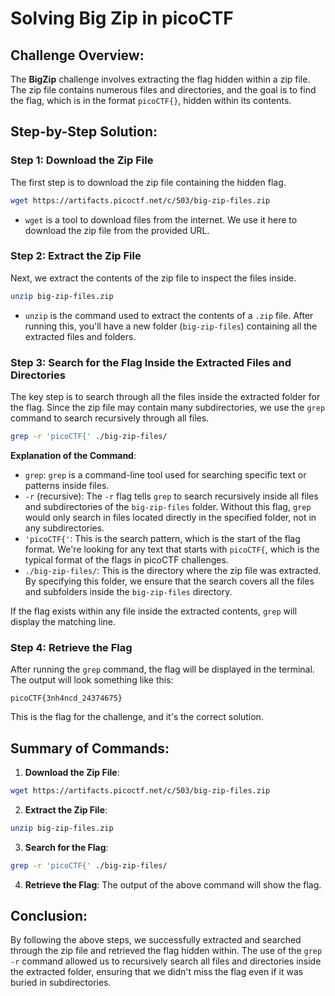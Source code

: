 # Solving Big Zip in picoCTF

## Challenge Overview:
The **BigZip** challenge involves extracting the flag hidden within a zip file. The zip file contains numerous files and directories, and the goal is to find the flag, which is in the format `picoCTF{}`, hidden within its contents.

## Step-by-Step Solution:

### Step 1: Download the Zip File
The first step is to download the zip file containing the hidden flag.

```bash
wget https://artifacts.picoctf.net/c/503/big-zip-files.zip
```

* `wget` is a tool to download files from the internet. We use it here to download the zip file from the provided URL.

### Step 2: Extract the Zip File
Next, we extract the contents of the zip file to inspect the files inside.

```bash
unzip big-zip-files.zip
```

* `unzip` is the command used to extract the contents of a `.zip` file. After running this, you'll have a new folder (`big-zip-files`) containing all the extracted files and folders.

### Step 3: Search for the Flag Inside the Extracted Files and Directories
The key step is to search through all the files inside the extracted folder for the flag. Since the zip file may contain many subdirectories, we use the `grep` command to search recursively through all files.

```bash
grep -r 'picoCTF{' ./big-zip-files/
```

**Explanation of the Command**:
* `grep`: `grep` is a command-line tool used for searching specific text or patterns inside files.
* `-r` (recursive): The `-r` flag tells `grep` to search recursively inside all files and subdirectories of the `big-zip-files` folder. Without this flag, `grep` would only search in files located directly in the specified folder, not in any subdirectories.
* `'picoCTF{'`: This is the search pattern, which is the start of the flag format. We're looking for any text that starts with `picoCTF{`, which is the typical format of the flags in picoCTF challenges.
* `./big-zip-files/`: This is the directory where the zip file was extracted. By specifying this folder, we ensure that the search covers all the files and subfolders inside the `big-zip-files` directory.

If the flag exists within any file inside the extracted contents, `grep` will display the matching line.

### Step 4: Retrieve the Flag
After running the `grep` command, the flag will be displayed in the terminal. The output will look something like this:

```
picoCTF{3nh4ncd_24374675}
```

This is the flag for the challenge, and it's the correct solution.

## Summary of Commands:
1. **Download the Zip File**:
```bash
wget https://artifacts.picoctf.net/c/503/big-zip-files.zip
```

2. **Extract the Zip File**:
```bash
unzip big-zip-files.zip
```

3. **Search for the Flag**:
```bash
grep -r 'picoCTF{' ./big-zip-files/
```

4. **Retrieve the Flag**: The output of the above command will show the flag.

## Conclusion:
By following the above steps, we successfully extracted and searched through the zip file and retrieved the flag hidden within. The use of the `grep -r` command allowed us to recursively search all files and directories inside the extracted folder, ensuring that we didn't miss the flag even if it was buried in subdirectories.
